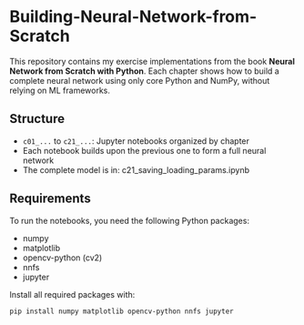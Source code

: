 # Building-Neural-Network-from-Scratch

This repository contains my exercise implementations from the book **Neural Network from Scratch with Python**. Each chapter shows how to build a complete neural network using only core Python and NumPy, without relying on ML frameworks.

## Structure

- `c01_...` to `c21_...`: Jupyter notebooks organized by chapter
- Each notebook builds upon the previous one to form a full neural network
- The complete model is in: c21_saving_loading_params.ipynb


## Requirements

To run the notebooks, you need the following Python packages:

- numpy  
- matplotlib  
- opencv-python (cv2)  
- nnfs  
- jupyter

Install all required packages with:

```bash
pip install numpy matplotlib opencv-python nnfs jupyter



